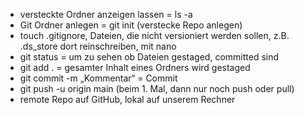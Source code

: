 - versteckte Ordner anzeigen lassen = ls -a
- Git Ordner anlegen = git init (verstecke Repo anlegen) 
- touch .gitignore, Dateien, die nicht versioniert werden sollen, z.B. .ds_store dort 
reinschreiben, mit nano
- git status = um zu sehen ob Dateien gestaged, committed sind
- git add . = gesamter Inhalt eines Ordners wird gestaged
- git commit -m „Kommentar“ = Commit
- git push -u origin main (beim 1. Mal, dann nur noch push oder pull)
- remote Repo auf GitHub, lokal auf unserem Rechner 

